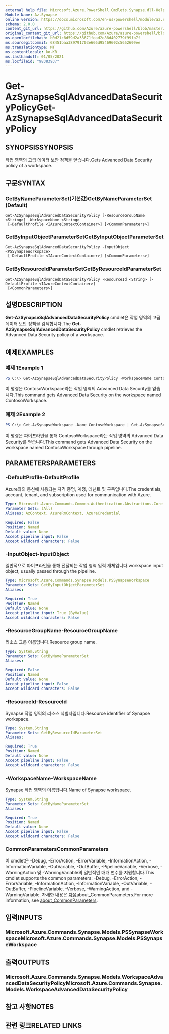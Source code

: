 ```yaml
---
external help file: Microsoft.Azure.PowerShell.Cmdlets.Synapse.dll-Help.xml
Module Name: Az.Synapse
online version: https://docs.microsoft.com/en-us/powershell/module/az.synapse/get-azsynapsesqladvanceddatasecuritypolicy
schema: 2.0.0
content_git_url: https://github.com/Azure/azure-powershell/blob/master/src/Synapse/Synapse/help/Get-AzSynapseSqlAdvancedDataSecurityPolicy.md
original_content_git_url: https://github.com/Azure/azure-powershell/blob/master/src/Synapse/Synapse/help/Get-AzSynapseSqlAdvancedDataSecurityPolicy.md
ms.openlocfilehash: b0d21c8d59d2a33671fead2e88d402779f99fb7f
ms.sourcegitcommit: 68451baa389791703e666d95469602c5652609ee
ms.translationtype: MT
ms.contentlocale: ko-KR
ms.lasthandoff: 01/05/2021
ms.locfileid: "98383937"
---
```

# <span data-ttu-id="ab8bd-101">Get-AzSynapseSqlAdvancedDataSecurityPolicy</span><span class="sxs-lookup"><span data-stu-id="ab8bd-101">Get-AzSynapseSqlAdvancedDataSecurityPolicy</span></span>

## <span data-ttu-id="ab8bd-102">SYNOPSIS</span><span class="sxs-lookup"><span data-stu-id="ab8bd-102">SYNOPSIS</span></span>
<span data-ttu-id="ab8bd-103">작업 영역의 고급 데이터 보안 정책을 얻습니다.</span><span class="sxs-lookup"><span data-stu-id="ab8bd-103">Gets Advanced Data Security policy of a workspace.</span></span>

## <span data-ttu-id="ab8bd-104">구문</span><span class="sxs-lookup"><span data-stu-id="ab8bd-104">SYNTAX</span></span>

### <span data-ttu-id="ab8bd-105">GetByNameParameterSet(기본값)</span><span class="sxs-lookup"><span data-stu-id="ab8bd-105">GetByNameParameterSet (Default)</span></span>
```
Get-AzSynapseSqlAdvancedDataSecurityPolicy [-ResourceGroupName <String>] -WorkspaceName <String>
 [-DefaultProfile <IAzureContextContainer>] [<CommonParameters>]
```

### <span data-ttu-id="ab8bd-106">GetByInputObjectParameterSet</span><span class="sxs-lookup"><span data-stu-id="ab8bd-106">GetByInputObjectParameterSet</span></span>
```
Get-AzSynapseSqlAdvancedDataSecurityPolicy -InputObject <PSSynapseWorkspace>
 [-DefaultProfile <IAzureContextContainer>] [<CommonParameters>]
```

### <span data-ttu-id="ab8bd-107">GetByResourceIdParameterSet</span><span class="sxs-lookup"><span data-stu-id="ab8bd-107">GetByResourceIdParameterSet</span></span>
```
Get-AzSynapseSqlAdvancedDataSecurityPolicy -ResourceId <String> [-DefaultProfile <IAzureContextContainer>]
 [<CommonParameters>]
```

## <span data-ttu-id="ab8bd-108">설명</span><span class="sxs-lookup"><span data-stu-id="ab8bd-108">DESCRIPTION</span></span>
<span data-ttu-id="ab8bd-109">**Get-AzSynapseSqlAdvancedDataSecurityPolicy** cmdlet은 작업 영역의 고급 데이터 보안 정책을 검색합니다.</span><span class="sxs-lookup"><span data-stu-id="ab8bd-109">The **Get-AzSynapseSqlAdvancedDataSecurityPolicy** cmdlet retrieves the Advanced Data Security policy of a workspace.</span></span>

## <span data-ttu-id="ab8bd-110">예제</span><span class="sxs-lookup"><span data-stu-id="ab8bd-110">EXAMPLES</span></span>

### <span data-ttu-id="ab8bd-111">예제 1</span><span class="sxs-lookup"><span data-stu-id="ab8bd-111">Example 1</span></span>
```powershell
PS C:\> Get-AzSynapseSqlAdvancedDataSecurityPolicy -WorkspaceName ContosoWorkspace
```

<span data-ttu-id="ab8bd-112">이 명령은 ContosoWorkspace라는 작업 영역의 Advanced Data Security를 얻습니다.</span><span class="sxs-lookup"><span data-stu-id="ab8bd-112">This command gets Advanced Data Security on the workspace named ContosoWorkspace.</span></span>

### <span data-ttu-id="ab8bd-113">예제 2</span><span class="sxs-lookup"><span data-stu-id="ab8bd-113">Example 2</span></span>
```powershell
PS C:\> Get-AzSynapseWorkspace -Name ContosoWorkspace | Get-AzSynapseSqlAdvancedDataSecurityPolicy
```

<span data-ttu-id="ab8bd-114">이 명령은 파이프라인을 통해 ContosoWorkspace라는 작업 영역의 Advanced Data Security를 얻습니다.</span><span class="sxs-lookup"><span data-stu-id="ab8bd-114">This command gets Advanced Data Security on the workspace named ContosoWorkspace through pipeline.</span></span>

## <span data-ttu-id="ab8bd-115">PARAMETERS</span><span class="sxs-lookup"><span data-stu-id="ab8bd-115">PARAMETERS</span></span>

### <span data-ttu-id="ab8bd-116">-DefaultProfile</span><span class="sxs-lookup"><span data-stu-id="ab8bd-116">-DefaultProfile</span></span>
<span data-ttu-id="ab8bd-117">Azure와의 통신에 사용되는 자격 증명, 계정, 테넌트 및 구독입니다.</span><span class="sxs-lookup"><span data-stu-id="ab8bd-117">The credentials, account, tenant, and subscription used for communication with Azure.</span></span>

```yaml
Type: Microsoft.Azure.Commands.Common.Authentication.Abstractions.Core.IAzureContextContainer
Parameter Sets: (All)
Aliases: AzContext, AzureRmContext, AzureCredential

Required: False
Position: Named
Default value: None
Accept pipeline input: False
Accept wildcard characters: False
```

### <span data-ttu-id="ab8bd-118">-InputObject</span><span class="sxs-lookup"><span data-stu-id="ab8bd-118">-InputObject</span></span>
<span data-ttu-id="ab8bd-119">일반적으로 파이프라인을 통해 전달되는 작업 영역 입력 개체입니다.</span><span class="sxs-lookup"><span data-stu-id="ab8bd-119">workspace input object, usually passed through the pipeline.</span></span>

```yaml
Type: Microsoft.Azure.Commands.Synapse.Models.PSSynapseWorkspace
Parameter Sets: GetByInputObjectParameterSet
Aliases:

Required: True
Position: Named
Default value: None
Accept pipeline input: True (ByValue)
Accept wildcard characters: False
```

### <span data-ttu-id="ab8bd-120">-ResourceGroupName</span><span class="sxs-lookup"><span data-stu-id="ab8bd-120">-ResourceGroupName</span></span>
<span data-ttu-id="ab8bd-121">리소스 그룹 이름입니다.</span><span class="sxs-lookup"><span data-stu-id="ab8bd-121">Resource group name.</span></span>

```yaml
Type: System.String
Parameter Sets: GetByNameParameterSet
Aliases:

Required: False
Position: Named
Default value: None
Accept pipeline input: False
Accept wildcard characters: False
```

### <span data-ttu-id="ab8bd-122">-ResourceId</span><span class="sxs-lookup"><span data-stu-id="ab8bd-122">-ResourceId</span></span>
<span data-ttu-id="ab8bd-123">Synapse 작업 영역의 리소스 식별자입니다.</span><span class="sxs-lookup"><span data-stu-id="ab8bd-123">Resource identifier of Synapse workspace.</span></span>

```yaml
Type: System.String
Parameter Sets: GetByResourceIdParameterSet
Aliases:

Required: True
Position: Named
Default value: None
Accept pipeline input: False
Accept wildcard characters: False
```

### <span data-ttu-id="ab8bd-124">-WorkspaceName</span><span class="sxs-lookup"><span data-stu-id="ab8bd-124">-WorkspaceName</span></span>
<span data-ttu-id="ab8bd-125">Synapse 작업 영역의 이름입니다.</span><span class="sxs-lookup"><span data-stu-id="ab8bd-125">Name of Synapse workspace.</span></span>

```yaml
Type: System.String
Parameter Sets: GetByNameParameterSet
Aliases:

Required: True
Position: Named
Default value: None
Accept pipeline input: False
Accept wildcard characters: False
```

### <span data-ttu-id="ab8bd-126">CommonParameters</span><span class="sxs-lookup"><span data-stu-id="ab8bd-126">CommonParameters</span></span>
<span data-ttu-id="ab8bd-127">이 cmdlet은 -Debug, -ErrorAction, -ErrorVariable, -InformationAction, -InformationVariable, -OutVariable, -OutBuffer, -PipelineVariable, -Verbose, -WarningAction 및 -WarningVariable의 일반적인 매개 변수를 지원합니다.</span><span class="sxs-lookup"><span data-stu-id="ab8bd-127">This cmdlet supports the common parameters: -Debug, -ErrorAction, -ErrorVariable, -InformationAction, -InformationVariable, -OutVariable, -OutBuffer, -PipelineVariable, -Verbose, -WarningAction, and -WarningVariable.</span></span> <span data-ttu-id="ab8bd-128">자세한 내용은 [다음](http://go.microsoft.com/fwlink/?LinkID=113216)about_CommonParameters.</span><span class="sxs-lookup"><span data-stu-id="ab8bd-128">For more information, see [about_CommonParameters](http://go.microsoft.com/fwlink/?LinkID=113216).</span></span>

## <span data-ttu-id="ab8bd-129">입력</span><span class="sxs-lookup"><span data-stu-id="ab8bd-129">INPUTS</span></span>

### <span data-ttu-id="ab8bd-130">Microsoft.Azure.Commands.Synapse.Models.PSSynapseWorkspace</span><span class="sxs-lookup"><span data-stu-id="ab8bd-130">Microsoft.Azure.Commands.Synapse.Models.PSSynapseWorkspace</span></span>

## <span data-ttu-id="ab8bd-131">출력</span><span class="sxs-lookup"><span data-stu-id="ab8bd-131">OUTPUTS</span></span>

### <span data-ttu-id="ab8bd-132">Microsoft.Azure.Commands.Synapse.Models.WorkspaceAdvancedDataSecurityPolicy</span><span class="sxs-lookup"><span data-stu-id="ab8bd-132">Microsoft.Azure.Commands.Synapse.Models.WorkspaceAdvancedDataSecurityPolicy</span></span>

## <span data-ttu-id="ab8bd-133">참고 사항</span><span class="sxs-lookup"><span data-stu-id="ab8bd-133">NOTES</span></span>

## <span data-ttu-id="ab8bd-134">관련 링크</span><span class="sxs-lookup"><span data-stu-id="ab8bd-134">RELATED LINKS</span></span>
